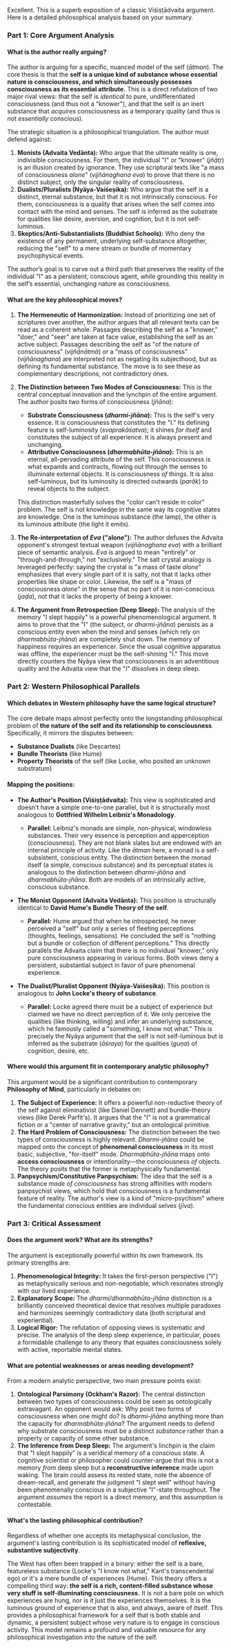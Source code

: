Excellent. This is a superb exposition of a classic Viśiṣṭādvaita argument. Here is a detailed philosophical analysis based on your summary.

### Part 1: Core Argument Analysis

#### What is the author really arguing?

The author is arguing for a specific, nuanced model of the self (*ātman*). The core thesis is that the **self is a unique kind of substance whose essential nature is consciousness, and which simultaneously possesses consciousness as its essential attribute.** This is a direct refutation of two major rival views: that the self is *identical* to pure, undifferentiated consciousness (and thus not a "knower"), and that the self is an inert substance that *acquires* consciousness as a temporary quality (and thus is not *essentially* conscious).

The strategic situation is a philosophical triangulation. The author must defend against:

1.  **Monists (Advaita Vedānta):** Who argue that the ultimate reality is one, indivisible consciousness. For them, the individual "I" or "knower" (*jñātṛ*) is an illusion created by ignorance. They use scriptural texts like "a mass of consciousness *alone*" (*vijñānaghana eva*) to prove that there is no distinct subject, only the singular reality of consciousness.
2.  **Dualists/Pluralists (Nyāya-Vaiśeṣika):** Who argue that the self is a distinct, eternal substance, but that it is not intrinsically conscious. For them, consciousness is a quality that arises when the self comes into contact with the mind and senses. The self is inferred as the substrate for qualities like desire, aversion, and cognition, but it is not self-luminous.
3.  **Skeptics/Anti-Substantialists (Buddhist Schools):** Who deny the existence of any permanent, underlying self-substance altogether, reducing the "self" to a mere stream or bundle of momentary psychophysical events.

The author’s goal is to carve out a third path that preserves the reality of the individual "I" as a persistent, conscious agent, while grounding this reality in the self’s essential, unchanging nature as consciousness.

#### What are the key philosophical moves?

1.  **The Hermeneutic of Harmonization:** Instead of prioritizing one set of scriptures over another, the author argues that all relevant texts can be read as a coherent whole. Passages describing the self as a "knower," "doer," and "seer" are taken at face value, establishing the self as an active subject. Passages describing the self as "of the nature of consciousness" (*vijñānātmā*) or a "mass of consciousness" (*vijñānaghana*) are interpreted not as negating its subjecthood, but as defining its fundamental substance. The move is to see these as complementary descriptions, not contradictory ones.

2.  **The Distinction between Two Modes of Consciousness:** This is the central conceptual innovation and the lynchpin of the entire argument. The author posits two forms of consciousness (*jñāna*):
    *   **Substrate Consciousness (*dharmi-jñāna*):** This is the self's very essence. It is consciousness that constitutes the "I." Its defining feature is self-luminosity (*svaprakāśatva*); it shines *for itself* and constitutes the subject of all experience. It is always present and unchanging.
    *   **Attributive Consciousness (*dharmabhūta-jñāna*):** This is an eternal, all-pervading attribute of the self. This consciousness is what expands and contracts, flowing out through the senses to illuminate external objects. It is consciousness *of* things. It is also self-luminous, but its luminosity is directed outwards (*parāk*) to reveal objects to the subject.

    This distinction masterfully solves the "color can't reside in color" problem. The self is not knowledge in the same way its cognitive states are knowledge. One is the luminous substance (the lamp), the other is its luminous attribute (the light it emits).

3.  **The Re-interpretation of *Eva* ("alone"):** The author defuses the Advaita opponent's strongest textual weapon (*vijñānaghana eva*) with a brilliant piece of semantic analysis. *Eva* is argued to mean "entirely" or "through-and-through," not "exclusively." The salt crystal analogy is leveraged perfectly: saying the crystal is "a mass of taste *alone*" emphasizes that every single part of it is salty, not that it lacks other properties like shape or color. Likewise, the self is a "mass of consciousness *alone*" in the sense that no part of it is non-conscious (*jaḍa*), not that it lacks the property of being a knower.

4.  **The Argument from Retrospection (Deep Sleep):** The analysis of the memory "I slept happily" is a powerful phenomenological argument. It aims to prove that the "I" (the subject, or *dharmi-jñāna*) persists as a conscious entity even when the mind and senses (which rely on *dharmabhūta-jñāna*) are completely shut down. The memory of happiness requires an experiencer. Since the usual cognitive apparatus was offline, the experiencer must be the self-shining "I." This move directly counters the Nyāya view that consciousness is an adventitious quality and the Advaita view that the "I" dissolves in deep sleep.

### Part 2: Western Philosophical Parallels

#### Which debates in Western philosophy have the same logical structure?

The core debate maps almost perfectly onto the longstanding philosophical problem of **the nature of the self and its relationship to consciousness**. Specifically, it mirrors the disputes between:
*   **Substance Dualists** (like Descartes)
*   **Bundle Theorists** (like Hume)
*   **Property Theorists** of the self (like Locke, who posited an unknown substratum)

#### Mapping the positions:

*   **The Author's Position (Viśiṣṭādvaita):** This view is sophisticated and doesn't have a simple one-to-one parallel, but it is structurally most analogous to **Gottfried Wilhelm Leibniz's Monadology**.
    *   **Parallel:** Leibniz's monads are simple, non-physical, windowless substances. Their very essence is perception and apperception (consciousness). They are not blank slates but are endowed with an internal principle of activity. Like the *ātman* here, a monad is a self-subsistent, conscious entity. The distinction between the monad itself (a simple, conscious substance) and its perceptual states is analogous to the distinction between *dharmi-jñāna* and *dharmabhūta-jñāna*. Both are models of an intrinsically active, conscious substance.

*   **The Monist Opponent (Advaita Vedānta):** This position is structurally identical to **David Hume's Bundle Theory of the self**.
    *   **Parallel:** Hume argued that when he introspected, he never perceived a "self" but only a series of fleeting perceptions (thoughts, feelings, sensations). He concluded the self is "nothing but a bundle or collection of different perceptions." This directly parallels the Advaita claim that there is no individual "knower," only pure consciousness appearing in various forms. Both views deny a persistent, substantial subject in favor of pure phenomenal experience.

*   **The Dualist/Pluralist Opponent (Nyāya-Vaiśeṣika):** This position is analogous to **John Locke's theory of substance**.
    *   **Parallel:** Locke agreed there must be a subject of experience but claimed we have no direct perception of it. We only perceive the qualities (like thinking, willing) and infer an underlying substance, which he famously called a "something, I know not what." This is precisely the Nyāya argument that the self is not self-luminous but is inferred as the substrate (*āśraya*) for the qualities (*guṇa*) of cognition, desire, etc.

#### Where would this argument fit in contemporary analytic philosophy?

This argument would be a significant contribution to contemporary **Philosophy of Mind**, particularly in debates on:

1.  **The Subject of Experience:** It offers a powerful non-reductive theory of the self against eliminativist (like Daniel Dennett) and bundle-theory views (like Derek Parfit's). It argues that the "I" is not a grammatical fiction or a "center of narrative gravity," but an ontological primitive.
2.  **The Hard Problem of Consciousness:** The distinction between the two types of consciousness is highly relevant. *Dharmi-jñāna* could be mapped onto the concept of **phenomenal consciousness** in its most basic, subjective, "for-itself" mode. *Dharmabhūta-jñāna* maps onto **access consciousness** or intentionality—the consciousness *of* objects. The theory posits that the former is metaphysically fundamental.
3.  **Panpsychism/Constitutive Panpsychism:** The idea that the self is a substance *made of consciousness* has strong affinities with modern panpsychist views, which hold that consciousness is a fundamental feature of reality. The author's view is a kind of "micro-psychism" where the fundamental conscious entities are individual selves (*jīva*).

### Part 3: Critical Assessment

#### Does the argument work? What are its strengths?

The argument is exceptionally powerful within its own framework. Its primary strengths are:

1.  **Phenomenological Integrity:** It takes the first-person perspective ("I") as metaphysically serious and non-negotiable, which resonates strongly with our lived experience.
2.  **Explanatory Scope:** The *dharmi/dharmabhūta-jñāna* distinction is a brilliantly conceived theoretical device that resolves multiple paradoxes and harmonizes seemingly contradictory data (both scriptural and experiential).
3.  **Logical Rigor:** The refutation of opposing views is systematic and precise. The analysis of the deep sleep experience, in particular, poses a formidable challenge to any theory that equates consciousness solely with active, reportable mental states.

#### What are potential weaknesses or areas needing development?

From a modern analytic perspective, two main pressure points exist:

1.  **Ontological Parsimony (Ockham's Razor):** The central distinction between two types of consciousness could be seen as ontologically extravagant. An opponent would ask: Why posit two forms of consciousness when one might do? Is *dharmi-jñāna* anything more than the capacity for *dharmabhūta-jñāna*? The argument needs to defend why substrate consciousness must be a distinct *substance* rather than a property or capacity of some other substance.
2.  **The Inference from Deep Sleep:** The argument's linchpin is the claim that "I slept happily" is a veridical memory of a conscious state. A cognitive scientist or philosopher could counter-argue that this is not a memory *from* deep sleep but a **reconstructive inference** made upon waking. The brain could assess its rested state, note the absence of dream-recall, and generate the judgment "I slept well" without having been phenomenally conscious in a subjective "I"-state throughout. The argument *assumes* the report is a direct memory, and this assumption is contestable.

#### What's the lasting philosophical contribution?

Regardless of whether one accepts its metaphysical conclusion, the argument's lasting contribution is its sophisticated model of **reflexive, substantive subjectivity**.

The West has often been trapped in a binary: either the self is a bare, featureless substance (Locke's "I know not what," Kant's transcendental ego) or it's a mere bundle of experiences (Hume). This theory offers a compelling third way: **the self is a rich, content-filled substance whose very stuff is self-illuminating consciousness.** It is not a bare pole on which experiences are hung, nor is it just the experiences themselves. It is the luminous ground of experience that is also, and always, aware of itself. This provides a philosophical framework for a self that is both stable and dynamic, a persistent subject whose very nature is to engage in conscious activity. This model remains a profound and valuable resource for any philosophical investigation into the nature of the self.